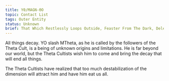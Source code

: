```yaml
---
title: Y0/MAGN-ΘO
topic: Contact List
tags: Outer Entity
status: Unknown 
brief: That Which Restlessly Loops Outside, Feaster From The Dark, Deleter of All, The Angle of Decay, The Zero
---
```


All things decay. YO slash MTheta, as he is called by the followers of the Theta Cult, is a being of unknown origins and limitations. He is far beyond our world, but the Theta Cultists wish him to come and bring the decay that will end all things. 

The Theta Cultists have realized that too much destabilization of the dimension will attract him and have him eat us all.
